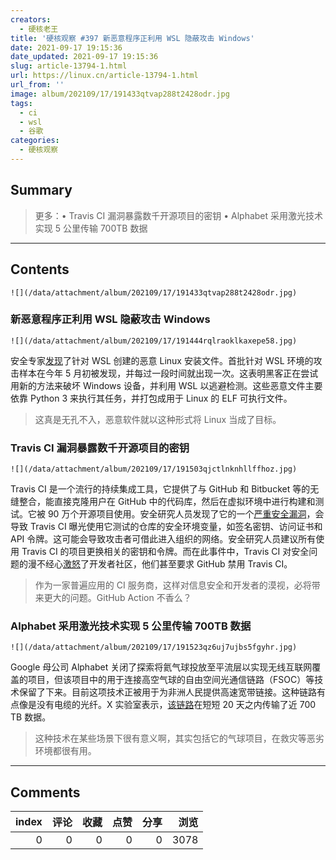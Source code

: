 ```yaml
---
creators:
  - 硬核老王
title: '硬核观察 #397 新恶意程序正利用 WSL 隐蔽攻击 Windows'
date: 2021-09-17 19:15:36
date_updated: 2021-09-17 19:15:36
slug: article-13794-1.html
url: https://linux.cn/article-13794-1.html
url_from: ''
image: album/202109/17/191433qtvap288t2428odr.jpg
tags:
  - ci
  - wsl
  - 谷歌
categories:
  - 硬核观察
---
```


## Summary

> 更多：• Travis CI 漏洞暴露数千开源项目的密钥 • Alphabet 采用激光技术实现 5 公里传输 700TB 数据

***

<!-- more -->

## Contents

`![](/data/attachment/album/202109/17/191433qtvap288t2428odr.jpg)`

### 新恶意程序正利用 WSL 隐蔽攻击 Windows

`![](/data/attachment/album/202109/17/191444rqlraoklkaxepe58.jpg)`

安全专家[发现](https://www.bleepingcomputer.com/news/security/new-malware-uses-windows-subsystem-for-linux-for-stealthy-attacks/)了针对 WSL 创建的恶意 Linux 安装文件。首批针对 WSL 环境的攻击样本在今年 5 月初被发现，并每过一段时间就出现一次。这表明黑客正在尝试用新的方法来破坏 Windows 设备，并利用 WSL 以逃避检测。这些恶意文件主要依靠 Python 3 来执行其任务，并打包成用于 Linux 的 ELF 可执行文件。

> 
> 这真是无孔不入，恶意软件就以这种形式将 Linux 当成了目标。
> 
> 
> 

### Travis CI 漏洞暴露数千开源项目的密钥

`![](/data/attachment/album/202109/17/191503qjctlnknhllffhoz.jpg)`

Travis CI 是一个流行的持续集成工具，它提供了与 GitHub 和 Bitbucket 等的无缝整合，能直接克隆用户在 GitHub 中的代码库，然后在虚拟环境中进行构建和测试。它被 90 万个开源项目使用。安全研究人员发现了它的一个[严重安全漏洞](https://arstechnica.com/information-technology/2021/09/travis-ci-flaw-exposed-secrets-for-thousands-of-open-source-projects/)，会导致 Travis CI 曝光使用它测试的仓库的安全环境变量，如签名密钥、访问证书和 API 令牌。这可能会导致攻击者可借此进入组织的网络。安全研究人员建议所有使用 Travis CI 的项目更换相关的密钥和令牌。而在此事件中，Travis CI 对安全问题的漫不经心[激怒](https://twitter.com/peter_szilagyi/status/1437646118700175360)了开发者社区，他们甚至要求 GitHub 禁用 Travis CI。

> 
> 作为一家普遍应用的 CI 服务商，这样对信息安全和开发者的漠视，必将带来更大的问题。GitHub Action 不香么？
> 
> 
> 

### Alphabet 采用激光技术实现 5 公里传输 700TB 数据

`![](/data/attachment/album/202109/17/191523qz6uj7ujbs5fgyhr.jpg)`

Google 母公司 Alphabet 关闭了探索将氦气球投放至平流层以实现无线互联网覆盖的项目，但该项目中的用于连接高空气球的自由空间光通信链路（FSOC）等技术保留了下来。目前这项技术正被用于为非洲人民提供高速宽带链接。这种链路有点像是没有电缆的光纤。X 实验室表示，[该链路](https://www.theverge.com/2021/9/16/22677015/project-taara-fsoc-wireless-internet-kinshasa-congo-fiber)在短短 20 天之内传输了近 700 TB 数据。

> 
> 这种技术在某些场景下很有意义啊，其实包括它的气球项目，在救灾等恶劣环境都很有用。
> 
> 
>

***

## Comments


|   index |   评论 |   收藏 |   点赞 |   分享 |   浏览 |
|--------:|-------:|-------:|-------:|-------:|-------:|
|       0 |      0 |      0 |      0 |      0 |   3078 |
